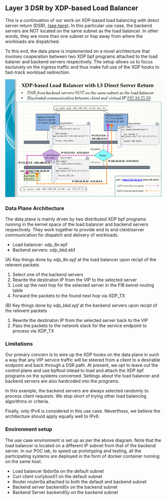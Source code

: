## Layer 3 DSR by XDP-based Load Balancer

This is a continuation of our work on XDP-based load balancing with direct server return (DSR), [(see here)](https://github.com/snpsuen/XDP_LBDSR_Enhance). In this particular use case, the backend servers are NOT located on the same subnet as the load balancer. In other words, they are more than one subnet or hop away from where the workloads are dispatched.

To this end, the data plane is implemented on a novel architecture that involves cooperation between two XDP bpf programs attached to the load balaner and backend servers respectively. The setup allows us to focus excluively on the ingress traffic and thus make full use of the XDP hooks to fast-track workload redirection.

![XDP Load Balancer with L3 DSR](XDP_L3DSR_LoadBalancer01.png)

### Data Plane Architecture

The data plane is mainly drven by two distributed XDP bpf programs running in the kernel space of the load balancer and backend servers respectively. They work together to provide end to end clent/server communication for dispatch and delivery of workloads.
* Load balancer: xdp_lbr.epf
* Backend servers: xdp_bkd.ebf

(A) Key things done by <em> xdp_lbr.epf </em> at the load balancer upon recipt of the relevent packets
1. Select one of the backend servers
2. Rewrite the destinaton IP from the VIP to the selected server
3. Look up the next hop for the selected server in the FIB kenrel routing table
4. Forward the packets to the found next hop via XDP_TX

(B) Key things done by <em> xdp_bkd.epf </em> at the backend servers upon recipt of the relevent packets
1. Rewrite the destinaton IP from the selected server back to the VIP
2. Pass the packets to the network stack for the service endpoint to process via XDP_TX

### Limitations

Our primary concern is to wire up the XDP hooks on the data plane in such a way that any VIP service traffic will be steered from a client to a desirable endpoint and back through a DSR path. At present, we opt to leave out the control plane and use bpftool intead to load and attach the XDP bpf programs on the systems concerned. Settings about the load balancer and backend servers are also hardcoded into the programs.

In this example, the backend servers are always selected randomly to process client requests. We stop short of trying other load balancing algorithms or criteria.

Finally, only IPv4 is considered in this use case. Neverthess, we believe the architecture should apply equally well to IPv6.

### Environment setup

The use case environment is set up as per the above diagram. Note that the load balancer is located on a different IP subnet from that of the backend server. In our POC lab, to speed up prototyping and testing, all the participating systems are deployed in the form of docker container running on the same host.
* Load balancer lbdsr0a on the default subnet
* Curl client curlybox01 on the default subnet
* Router router0a attached to both the default and backend subnet
* Backend server backend0x on the backend subnet
* Backend Server backend0y on the backend subnet


